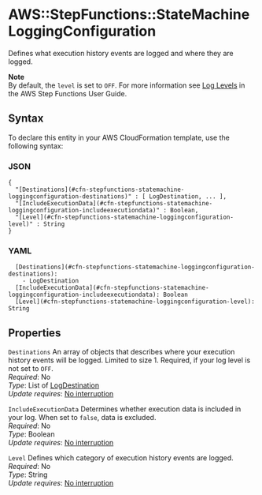 # AWS::StepFunctions::StateMachine LoggingConfiguration<a name="aws-properties-stepfunctions-statemachine-loggingconfiguration"></a>

Defines what execution history events are logged and where they are logged\.

**Note**  
By default, the `level` is set to `OFF`\. For more information see [Log Levels](https://docs.aws.amazon.com/step-functions/latest/dg/cloudwatch-log-level.html) in the AWS Step Functions User Guide\.

## Syntax<a name="aws-properties-stepfunctions-statemachine-loggingconfiguration-syntax"></a>

To declare this entity in your AWS CloudFormation template, use the following syntax:

### JSON<a name="aws-properties-stepfunctions-statemachine-loggingconfiguration-syntax.json"></a>

```
{
  "[Destinations](#cfn-stepfunctions-statemachine-loggingconfiguration-destinations)" : [ LogDestination, ... ],
  "[IncludeExecutionData](#cfn-stepfunctions-statemachine-loggingconfiguration-includeexecutiondata)" : Boolean,
  "[Level](#cfn-stepfunctions-statemachine-loggingconfiguration-level)" : String
}
```

### YAML<a name="aws-properties-stepfunctions-statemachine-loggingconfiguration-syntax.yaml"></a>

```
  [Destinations](#cfn-stepfunctions-statemachine-loggingconfiguration-destinations): 
    - LogDestination
  [IncludeExecutionData](#cfn-stepfunctions-statemachine-loggingconfiguration-includeexecutiondata): Boolean
  [Level](#cfn-stepfunctions-statemachine-loggingconfiguration-level): String
```

## Properties<a name="aws-properties-stepfunctions-statemachine-loggingconfiguration-properties"></a>

`Destinations`  <a name="cfn-stepfunctions-statemachine-loggingconfiguration-destinations"></a>
An array of objects that describes where your execution history events will be logged\. Limited to size 1\. Required, if your log level is not set to `OFF`\.  
*Required*: No  
*Type*: List of [LogDestination](aws-properties-stepfunctions-statemachine-logdestination.md)  
*Update requires*: [No interruption](https://docs.aws.amazon.com/AWSCloudFormation/latest/UserGuide/using-cfn-updating-stacks-update-behaviors.html#update-no-interrupt)

`IncludeExecutionData`  <a name="cfn-stepfunctions-statemachine-loggingconfiguration-includeexecutiondata"></a>
Determines whether execution data is included in your log\. When set to `false`, data is excluded\.  
*Required*: No  
*Type*: Boolean  
*Update requires*: [No interruption](https://docs.aws.amazon.com/AWSCloudFormation/latest/UserGuide/using-cfn-updating-stacks-update-behaviors.html#update-no-interrupt)

`Level`  <a name="cfn-stepfunctions-statemachine-loggingconfiguration-level"></a>
Defines which category of execution history events are logged\.  
*Required*: No  
*Type*: String  
*Update requires*: [No interruption](https://docs.aws.amazon.com/AWSCloudFormation/latest/UserGuide/using-cfn-updating-stacks-update-behaviors.html#update-no-interrupt)